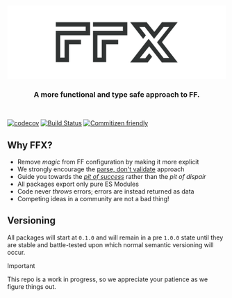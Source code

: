 <div align="center">
  <picture>
    <source media="(prefers-color-scheme: dark)" srcset="media/logo_dark.svg">
    <source media="(prefers-color-scheme: light)" srcset="media/logo_light.svg">
    <img alt="ffx logo" src="media/logo_light.svg">
  </picture>
</div>

<h3 align="center">
  A more functional and type safe approach to FF.
</h3>

<br>

[![codecov](https://codecov.io/gh/oberandev/ffx/graph/badge.svg?token=TLA27SDPAD)](https://codecov.io/gh/oberandev/ffx)
[![Build Status](https://oberan.semaphoreci.com/badges/ffx/branches/main.svg)](https://oberan.semaphoreci.com/projects/ffx)
[![Commitizen friendly](https://img.shields.io/badge/commitizen-friendly-brightgreen.svg)](http://commitizen.github.io/cz-cli/)

## Why FFX?

- Remove _magic_ from FF configuration by making it more explicit
- We strongly encourage the [parse, don't validate](https://lexi-lambda.github.io/blog/2019/11/05/parse-don-t-validate/) approach
- Guide you towards the [_pit of success_](https://blog.codinghorror.com/falling-into-the-pit-of-success/) rather than the _pit of dispair_
- All packages export only pure ES Modules
- Code never _throws_ errors; errors are instead returned as data
- Competing ideas in a community are not a bad thing!

## Versioning

All packages will start at `0.1.0` and will remain in a pre `1.0.0` state until they are stable and battle-tested upon which normal semantic versioning will occur.

> [!IMPORTANT]
> This repo is a work in progress, so we appreciate your patience as we figure things out.
